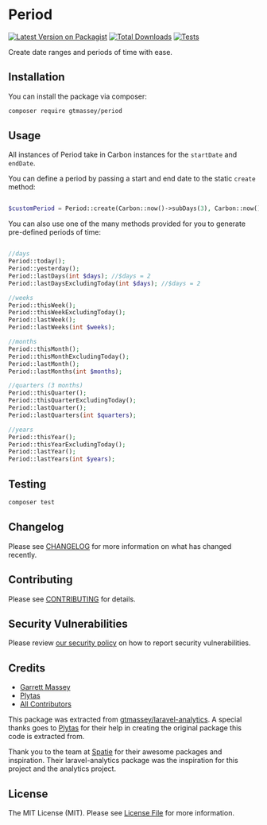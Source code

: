 # Period

[![Latest Version on Packagist][ico-version]][link-packagist]
[![Total Downloads][ico-downloads]][link-downloads]
[![Tests][ico-tests]][link-tests]

Create date ranges and periods of time with ease.

## Installation

You can install the package via composer:

```bash
composer require gtmassey/period
```

## Usage

All instances of Period take in Carbon instances for the `startDate` and `endDate`. 

You can define a period by passing a start and end date to the static `create` method:

```php

$customPeriod = Period::create(Carbon::now()->subDays(3), Carbon::now());

```

You can also use one of the many methods provided for you to generate pre-defined periods of time:

```php

//days
Period::today();
Period::yesterday();
Period::lastDays(int $days); //$days = 2
Period::lastDaysExcludingToday(int $days); //$days = 2

//weeks
Period::thisWeek();
Period::thisWeekExcludingToday();
Period::lastWeek();
Period::lastWeeks(int $weeks);

//months
Period::thisMonth();
Period::thisMonthExcludingToday();
Period::lastMonth();
Period::lastMonths(int $months);

//quarters (3 months)
Period::thisQuarter();
Period::thisQuarterExcludingToday();
Period::lastQuarter();
Period::lastQuarters(int $quarters);

//years
Period::thisYear();
Period::thisYearExcludingToday();
Period::lastYear();
Period::lastYears(int $years);

```

## Testing

```bash
composer test
```

## Changelog

Please see [CHANGELOG](CHANGELOG.md) for more information on what has changed recently.

## Contributing

Please see [CONTRIBUTING](CONTRIBUTING.md) for details.

## Security Vulnerabilities

Please review [our security policy](../../security/policy) on how to report security vulnerabilities.

## Credits

- [Garrett Massey](https://github.com/gtmassey)
- [Plytas](https://github.com/plytas)
- [All Contributors](../../contributors)

This package was extracted from [gtmassey/laravel-analytics](https://github.com/gtmassey/laravel-analytics). A special thanks goes to [Plytas](https://github.com/plytas) for their help in creating the original package this code is extracted from.

Thank you to the team at [Spatie](https://github.com/spatie) for their awesome packages and inspiration. Their laravel-analytics package was the inspiration for this project and the analytics project.

## License

The MIT License (MIT). Please see [License File](LICENSE.md) for more information.

[ico-version]: https://img.shields.io/packagist/v/gtmassey/laravel-analytics.svg?style=flat-square
[ico-downloads]: https://img.shields.io/packagist/dt/gtmassey/laravel-analytics.svg?style=flat-square
[ico-tests]: https://github.com/gtmassey/Analytics/actions/workflows/run-tests.yml/badge.svg

[link-packagist]: https://packagist.org/packages/gtmassey/laravel-analytics
[link-downloads]: https://packagist.org/packages/gtmassey/laravel-analytics
[link-tests]: https://github.com/gtmassey/Analytics/actions/workflows/run-tests.yml
